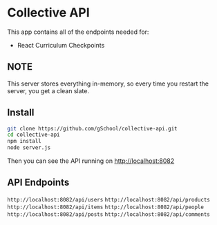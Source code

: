 # Collective API

This app contains all of the endpoints needed for:

- React Curriculum Checkpoints

## NOTE

This server stores everything in-memory, so every time you restart the server, you get a clean slate.

## Install

```bash
git clone https://github.com/gSchool/collective-api.git
cd collective-api
npm install
node server.js
```

Then you can see the API running on [http://localhost:8082](http://localhost:8082)

## API Endpoints

`http://localhost:8082/api/users`
`http://localhost:8082/api/products`
`http://localhost:8082/api/items`
`http://localhost:8082/api/people`
`http://localhost:8082/api/posts`
`http://localhost:8082/api/comments`
